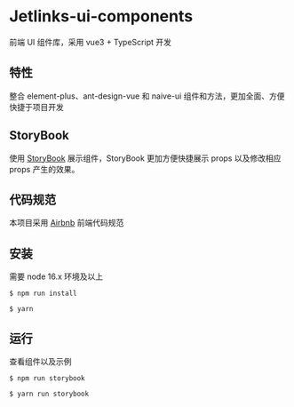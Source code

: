 # Jetlinks-ui-components

前端 UI 组件库，采用 vue3 + TypeScript 开发

## 特性

整合 element-plus、ant-design-vue 和 naive-ui 组件和方法，更加全面、方便快捷于项目开发

## StoryBook

使用 [StoryBook](https://storybook.js.org/docs/vue/get-started/introduction) 展示组件，StoryBook 更加方便快捷展示 props 以及修改相应 props 产生的效果。

## 代码规范

本项目采用 [Airbnb](./airbnb.md) 前端代码规范

## 安装

需要 node 16.x 环境及以上

```shell
$ npm run install
```

```shell
$ yarn
```

## 运行

查看组件以及示例

```shell
$ npm run storybook
```

```shell
$ yarn run storybook
```
